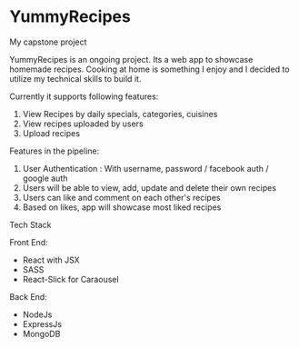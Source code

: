 # YummyRecipes
My capstone project

YummyRecipes is an ongoing project. Its a web app to showcase homemade recipes. Cooking at home is something I enjoy and I decided to utilize
my technical skills to build it.

Currently it supports following features:
1. View Recipes by daily specials, categories, cuisines
2. View recipes uploaded by users
3. Upload recipes

Features in the pipeline:
1. User Authentication : With username, password / facebook auth / google auth
2. Users will be able to view, add, update and delete their own recipes 
3. Users can like and comment on each other's recipes
4. Based on likes, app will showcase most liked recipes

Tech Stack

Front End:
- React with JSX
- SASS
- React-Slick for Caraousel

Back End:
- NodeJs
- ExpressJs
- MongoDB

